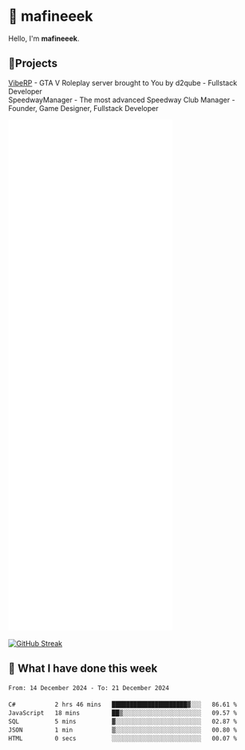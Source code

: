 # 👋 mafineeek
Hello, I'm **mafineeek**.

## 📝Projects

[VibeRP](https://v-rp.pl) - GTA V Roleplay server brought to You by d2qube - Fullstack Developer<br/>
SpeedwayManager - The most advanced Speedway Club Manager - Founder, Game Designer, Fullstack Developer


![](./github-metrics.svg)

[![GitHub Streak](https://streak-stats.demolab.com/?user=mafineeek)](https://git.io/streak-stats)

## 📰 What I have done this week
<!--START_SECTION:waka-->

```txt
From: 14 December 2024 - To: 21 December 2024

C#           2 hrs 46 mins   █████████████████████▓░░░   86.61 %
JavaScript   18 mins         ██▒░░░░░░░░░░░░░░░░░░░░░░   09.57 %
SQL          5 mins          ▓░░░░░░░░░░░░░░░░░░░░░░░░   02.87 %
JSON         1 min           ▒░░░░░░░░░░░░░░░░░░░░░░░░   00.80 %
HTML         0 secs          ░░░░░░░░░░░░░░░░░░░░░░░░░   00.07 %
```

<!--END_SECTION:waka-->
